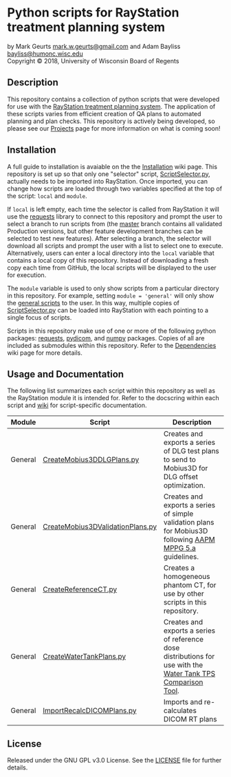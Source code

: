 # Python scripts for RayStation treatment planning system

by Mark Geurts <mark.w.geurts@gmail.com> and Adam Bayliss <bayliss@humonc.wisc.edu>
<br>Copyright &copy; 2018, University of Wisconsin Board of Regents

## Description

This repository contains a collection of python scripts that were developed 
for use with the [RayStation treatment planning system](https://www.raysearchlabs.com/raystation/). The application of these scripts varies from efficient creation of QA plans to automated planning and plan checks. This repository is actively being developed, so please see our [Projects](../../projects) page for more information on what is coming soon!

## Installation

A full guide to installation is avaiable on the the [Installation](../../wiki/dependencies) wiki page. This repository is set up so that only one "selector" script, [ScriptSelector.py](../../blob/master/ScriptSelector.py), actually needs to be imported into RayStation. Once imported, you can change how scripts are loaded through two variables specified at the top of the script: `local` and `module`. 

If `local` is left empty, each time the selector is called from RayStation it will use the [requests](http://docs.python-requests.org/en/master/) library to connect to this repository and prompt the user to select a branch to run scripts from (the [master](../../) branch contains all validated Production versions, but other feature development branches can be selected to test new features). After selecting a branch, the selector will download all scripts and prompt the user with a list to select one to execute. Alternatively, users can enter a local directory into the `local` variable that contains a local copy of this repository. Instead of downloading a fresh copy each time from GitHub, the local scripts will be displayed to the user for execution.

The `module` variable is used to only show scripts from a particular directory in this repository. For example, setting `module = 'general'` will only show the [general scripts](general) to the user. In this way, multiple copies of [ScriptSelector.py](../../blob/master/ScriptSelector.py) can be loaded into RayStation with each pointing to a single focus of scripts.

Scripts in this repository make use of one or more of the following python packages:
[requests](http://docs.python-requests.org/en/master/), [pydicom](http://pydicom.readthedocs.io/en/stable/getting_started.html), and 
[numpy](https://scipy.org/install.html) packages. Copies of all are included as submodules within this repository. Refer to the [Dependencies](../../wiki/dependencies) wiki page for more details.

## Usage and Documentation

The following list summarizes each script within this repository as well as the RayStation module it is intended for. Refer to the docscring within each script and [wiki](../../wiki) for script-specific documentation.

| Module | Script | Description |
|--------|--------|-------------|
| General | [CreateMobius3DDLGPlans.py](../../blob/master/general/CreateMobius3DDLGPlans.py) | Creates and exports a series of DLG test plans to send to Mobius3D for DLG offset optimization. |
| General | [CreateMobius3DValidationPlans.py](../../blob/master/general/CreateMobius3DValidationPlans.py) | Creates and exports a series of simple validation plans for Mobius3D following [AAPM MPPG 5.a](https://doi.org/10.1120/jacmp.v16i5.5768) guidelines. |
| General | [CreateReferenceCT.py](../../blob/master/general/CreateReferenceCT.py) | Creates a homogeneous phantom CT, for use by other scripts in this repository. |
| General | [CreateWaterTankPlans.py](../../blob/master/general/CreateWaterTankPlans.py) | Creates and exports a series of reference dose distributions for use with the [Water Tank TPS Comparison Tool](https://github.com/mwgeurts/water_tank). |
| General | [ImportRecalcDICOMPlans.py](../../blob/master/general/ImportRecalcDICOMPlans.py) | Imports and re-calculates DICOM RT plans |

## License

Released under the GNU GPL v3.0 License. See the [LICENSE](LICENSE) file for further details.
